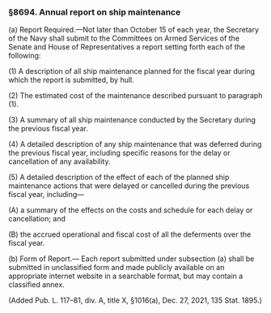### §8694. Annual report on ship maintenance ###

(a) Report Required.—Not later than October 15 of each year, the Secretary of the Navy shall submit to the Committees on Armed Services of the Senate and House of Representatives a report setting forth each of the following:

(1) A description of all ship maintenance planned for the fiscal year during which the report is submitted, by hull.

(2) The estimated cost of the maintenance described pursuant to paragraph (1).

(3) A summary of all ship maintenance conducted by the Secretary during the previous fiscal year.

(4) A detailed description of any ship maintenance that was deferred during the previous fiscal year, including specific reasons for the delay or cancellation of any availability.

(5) A detailed description of the effect of each of the planned ship maintenance actions that were delayed or cancelled during the previous fiscal year, including—

(A) a summary of the effects on the costs and schedule for each delay or cancellation; and

(B) the accrued operational and fiscal cost of all the deferments over the fiscal year.

(b) Form of Report.— Each report submitted under subsection (a) shall be submitted in unclassified form and made publicly available on an appropriate internet website in a searchable format, but may contain a classified annex.

(Added Pub. L. 117–81, div. A, title X, §1016(a), Dec. 27, 2021, 135 Stat. 1895.)